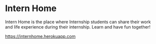 # Intern Home 

Intern Home is the place where Internship students can share their work and life experience during their internship. Learn and have fun together!

https://internhome.herokuapp.com
